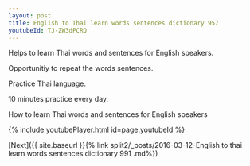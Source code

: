 ```yaml
---
layout: post
title: English to Thai learn words sentences dictionary 957 
youtubeId: TJ-ZW3dPCRQ
---
```

 
 
Helps to learn Thai words and sentences for English speakers.

Opportunitiy to repeat the words sentences. 

Practice Thai language. 
 
10 minutes practice every day. 
 
How to learn Thai words and sentences for English speakers 
 
{% include youtubePlayer.html id=page.youtubeId %}
 
 
[Next]({{ site.baseurl }}{% link  split2/_posts/2016-03-12-English to thai learn words sentences dictionary 991 .md%})
 
